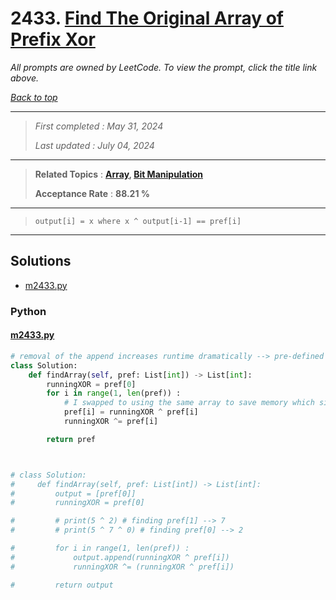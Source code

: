 # 2433. [Find The Original Array of Prefix Xor](<https://leetcode.com/problems/find-the-original-array-of-prefix-xor>)

*All prompts are owned by LeetCode. To view the prompt, click the title link above.*

*[Back to top](<../README.md>)*

------

> *First completed : May 31, 2024*
>
> *Last updated : July 04, 2024*

------

> **Related Topics** : **[Array](<by_topic/Array.md>), [Bit Manipulation](<by_topic/Bit Manipulation.md>)**
>
> **Acceptance Rate** : **88.21 %**

------

> ```
> output[i] = x where x ^ output[i-1] == pref[i]
> ```

------

## Solutions

- [m2433.py](<../my-submissions/m2433.py>)
### Python
#### [m2433.py](<../my-submissions/m2433.py>)
```Python
# removal of the append increases runtime dramatically --> pre-defined arr len instead
class Solution:
    def findArray(self, pref: List[int]) -> List[int]:
        runningXOR = pref[0]
        for i in range(1, len(pref)) :
            # I swapped to using the same array to save memory which significantly lowered the cost making this consistently 90+%
            pref[i] = runningXOR ^ pref[i] 
            runningXOR ^= pref[i]

        return pref



# class Solution:
#     def findArray(self, pref: List[int]) -> List[int]:
#         output = [pref[0]]
#         runningXOR = pref[0]

#         # print(5 ^ 2) # finding pref[1] --> 7
#         # print(5 ^ 7 ^ 0) # finding pref[0] --> 2

#         for i in range(1, len(pref)) :
#             output.append(runningXOR ^ pref[i])
#             runningXOR ^= (runningXOR ^ pref[i])

#         return output
```

